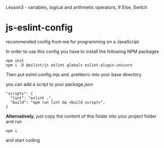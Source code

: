 Lesson3 - variables, logical and arithmetic operators, If Else, Switch 



# js-eslint-config
recommended config from me for programming on a JavaScript

In order to use this config you have to install the following NPM packages
```
npm init
npm i -D @eslint/js eslint globals eslint-plugin-unicorn
```

Then put eslint.config.mjs and .prettierrc into your base directory

you can add a script to your package.json
```
"scripts": {
  "lint": "eslint .",
  "build": "npm run lint && <build script>",
}
```

**Alternatively**, just copy the content of this folder into your project folder and run
```
npm i
```

and start coding
